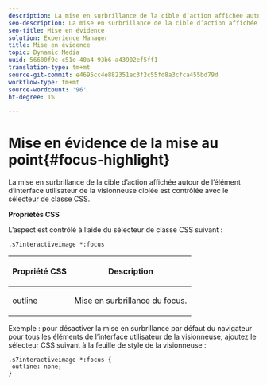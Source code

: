 ```yaml
---
description: La mise en surbrillance de la cible d’action affichée autour de l’élément d’interface utilisateur de la visionneuse ciblée est contrôlée avec le sélecteur de classe CSS.
seo-description: La mise en surbrillance de la cible d’action affichée autour de l’élément d’interface utilisateur de la visionneuse ciblée est contrôlée avec le sélecteur de classe CSS.
seo-title: Mise en évidence
solution: Experience Manager
title: Mise en évidence
topic: Dynamic Media
uuid: 56600f9c-c51e-40a4-93b6-a43902ef5ff1
translation-type: tm+mt
source-git-commit: e4695cc4e882351ec3f2c55fd8a3cfca455bd79d
workflow-type: tm+mt
source-wordcount: '96'
ht-degree: 1%

---
```



# Mise en évidence de la mise au point{#focus-highlight}

La mise en surbrillance de la cible d’action affichée autour de l’élément d’interface utilisateur de la visionneuse ciblée est contrôlée avec le sélecteur de classe CSS.

<!--<a id="section_061E550C1C1D4DB2BD663A898895B38C"></a>-->

**Propriétés CSS**

L’aspect est contrôlé à l’aide du sélecteur de classe CSS suivant :

```
.s7interactiveimage *:focus
```

<table id="table_94EE3F5BBE4547C0B4943471CEE7EDE4"> 
 <thead> 
  <tr> 
   <th colname="col1" class="entry"> <p> Propriété CSS </p> </th> 
   <th colname="col2" class="entry"> <p>Description </p> </th> 
  </tr> 
 </thead>
 <tbody> 
  <tr> 
   <td colname="col1"> <p> <span class="codeph"> outline  </span> </p> </td> 
   <td colname="col2"> <p>Mise en surbrillance du focus. </p> </td> 
  </tr> 
 </tbody> 
</table>

Exemple : pour désactiver la mise en surbrillance par défaut du navigateur pour tous les éléments de l’interface utilisateur de la visionneuse, ajoutez le sélecteur CSS suivant à la feuille de style de la visionneuse :

```
.s7interactiveimage *:focus { 
 outline: none; 
}
```

